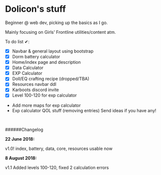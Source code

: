 ﻿# Dolicon's stuff

Beginner @ web dev, picking up the basics as I go.

Mainly focusing on Girls' Frontline utilities/content atm.


To do list ✔:
- [x] Navbar & general layout using bootstrap
- [x] Dorm battery calculator
- [x] Home/index page and description
- [x] Data Calculator
- [x] EXP Calculator
- [x] Doll/EQ crafting recipe (dropped/TBA)
- [x] Resources navbar ddl
- [x] Karboots discord invite
- [x] Level 100-120 for exp calculator
- Add more maps for exp calculator
- Exp calculator QOL stuff (removing entries)
Send ideas if you have any!

&nbsp;

######Changelog
&nbsp;

**22 June 2018:**

v1.0! index, battery, data, core, resources usable now
&nbsp;

**8 August 2018:**

v1.1 Added levels 100-120, fixed 2 calculation errors